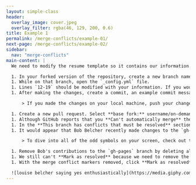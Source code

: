 ```yaml
---
layout: simple-class
header:
  overlay_image: cover.jpeg
  overlay_filter: rgba(46, 129, 200, 0.6)
title: Example 1
permalink: /merge-conflicts/example-01/
next-page: /merge-conflicts/example-02/
sidebar:
  nav: "merge-conflicts"
main-content: |
  We need to modify the resume template so it contains our information. Using the GitHub Flow, we can make those changes by:

  1. In your forked version of the repository, create a new branch named: `username-config`.
  1. While on that branch, open the `_config.yml` file.
  1. Lines `12-19` should be modified with your information. If you would prefer to create a fictional resume, your favorite fictional character's information.
  1. After making the changes, create a commit, an example commit message might be: `Add my information`.

      > If you made the changes on your local machine, push your changes back to repository on GitHub.

  1. Create a new pull request. Select **base fork:** username/on-demand-merge-conflict and the **Comparing changes** screen will use your repository branches. Use the **base:** of `gh-pages` and the **compare:** of `username-config` (or whatever you named your branch).
  1. Although GitHub reports that you **Can't automatically merge** these changes, you can still click **Create pull request**.
  1. In the **This branch has conflicts that must be resolved** section of the pull request, you can click the **Resolve conflicts** button to resolve the merge conflict.
  1. It would appear that Bob Belcher recently made changes to the `gh-pages` branch and modified the exact same line you did, this cause a merge conflict to occur.

      > To dive into all of the odd symbols on your screen, check out the **Tell me why** section.

  1. Remove Bob's contributions to the `gh-pages` branch by deleting all of the content below the `=======` and above the `>>>>>>> gh-pages` content.
  1. We still can't **Mark as resolved** because we need to remove the **merge conflict** markers. Delete the following lines: `<<<<<<< username-config`, `=======`, and `>>>>>>> gh-pages`.
  1. With the merge conflict markers removed, click **Mark as resolved**. Congratulations, you successfully resolved a merge conflict!

  ![louise belcher saying yes enthusiastically](https://media.giphy.com/media/xdeQFr16i4y64/giphy.gif)
---
```

